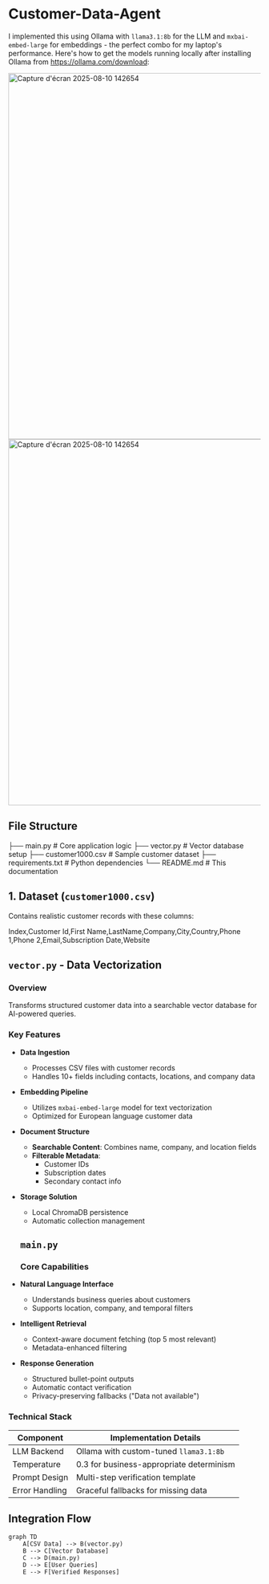 # Customer-Data-Agent


I implemented this using Ollama with `llama3.1:8b` for the LLM and `mxbai-embed-large` for embeddings - the perfect combo for my laptop's performance. Here's how to get the models running locally after installing Ollama from https://ollama.com/download:

<img width="939" height="730" alt="Capture d'écran 2025-08-10 142654" src="https://github.com/user-attachments/assets/21d4153b-3980-4232-8a56-963bf9a4a268" /><img width="939" height="730" alt="Capture d'écran 2025-08-10 142654" src="https://github.com/user-attachments/assets/21d4153b-3980-4232-8a56-963bf9a4a268" />


##  File Structure
├── main.py # Core application logic
├── vector.py # Vector database setup
├── customer1000.csv # Sample customer dataset
├── requirements.txt # Python dependencies
└── README.md # This documentation

## 1. Dataset (`customer1000.csv`)
Contains realistic customer records with these columns:

Index,Customer Id,First Name,LastName,Company,City,Country,Phone 1,Phone 2,Email,Subscription Date,Website

##  `vector.py` - Data Vectorization

### Overview
Transforms structured customer data into a searchable vector database for AI-powered queries.

### Key Features
- **Data Ingestion**
  - Processes CSV files with customer records
  - Handles 10+ fields including contacts, locations, and company data

- **Embedding Pipeline**
  - Utilizes `mxbai-embed-large` model for text vectorization
  - Optimized for European language customer data

- **Document Structure**
  - **Searchable Content**: Combines name, company, and location fields
  - **Filterable Metadata**: 
    - Customer IDs
    - Subscription dates
    - Secondary contact info

- **Storage Solution**
  - Local ChromaDB persistence
  - Automatic collection management
  ##  `main.py` 

 
  ### Core Capabilities
- **Natural Language Interface**
  - Understands business queries about customers
  - Supports location, company, and temporal filters

- **Intelligent Retrieval**
  - Context-aware document fetching (top 5 most relevant)
  - Metadata-enhanced filtering

- **Response Generation**
  - Structured bullet-point outputs
  - Automatic contact verification
  - Privacy-preserving fallbacks ("Data not available")

### Technical Stack
| Component | Implementation Details |
|-----------|------------------------|
| LLM Backend | Ollama with custom-tuned `llama3.1:8b` |
| Temperature | 0.3 for business-appropriate determinism |
| Prompt Design | Multi-step verification template |
| Error Handling | Graceful fallbacks for missing data |

## Integration Flow
```mermaid
graph TD
    A[CSV Data] --> B(vector.py)
    B --> C[Vector Database]
    C --> D(main.py)
    D --> E[User Queries]
    E --> F[Verified Responses]




